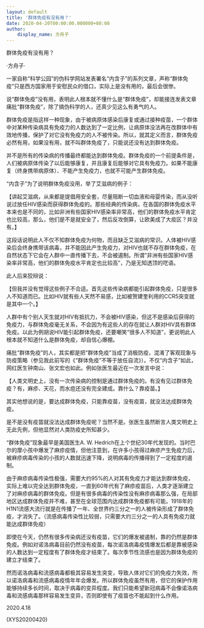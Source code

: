 ```yaml
---
layout: default
title: '群体免疫有没有用？'
date: 2020-04-20T00:00:00.000000+08:00
author:
    display_name: 方舟子
---
```


群体免疫有没有用？

·方舟子·

一家自称“科学公园”的伪科学网站发表署名“内含子”的系列文章，声称“群体免疫”只是西方国家用于安慰民众的借口，实际上是没有用的，最后会很惨。

说“群体免疫”没有用，表明此人根本就不懂什么是“群体免疫”，却能接连发表文章痛批“群体免疫”，除了搞伪科学的人，还真少见这么有勇气的人。

群体免疫是指这样一种现象，由于被病原体感染后康复或通过接种疫苗，一个群体中对某种传染病具有免疫力的人数达到了一定比例，让病原体没法再在改群体中有效地传播，保护了对它没有免疫力的人不被传染。所以，就其定义而言，群体免疫必然有用，如果没有用，就不叫群体免疫了，只能说还没有达到群体免疫。

并不是所有的传染病的传播最终都能达到群体免疫。群体免疫的一个前提条件是，人们被病原体传染了以后能够康复，并且康复后能够对它具有免疫力。如果不能康复（终身携带病原体）、不能产生免疫力，也就不可能产生群体免疫。

“内含子”为了说明群体免疫没用，举了艾滋病的例子：

【讲起艾滋病，从来都是提倡用安全套，尽量阻断一切血液和母婴传染，而从没听说过放任HIV感染而获得群体免疫的。那些经典的传染病，在各国的群体免疫水平本来也是不同的，比如非洲有些国家HIV感染率非常高，他们的群体免疫水平肯定也比较高，那么，他们是不是就安全了，然后反攻倒算，让欧美成了大疫区？并没有。】

这段话说明此人不仅不知群体免疫为何物，而且缺乏艾滋病的常识。人体被HIV感染后会终身携带该病毒，并不能因此产生免疫力，对HIV也就不存在群体免疫，在自然状态下它会在人群中一直传播下去，不会被遏制。所谓“非洲有些国家HIV感染率非常高，他们的群体免疫水平肯定也比较高”，乃是无知透顶的呓语。

此人后来狡辩说：

【但我并没有觉得这些例子不合适。首先这些传染病都能引起群体免疫，只是很多人不知道而已。比如HIV就有些人天然不易感，比如被贺建奎利用的CCR5突变就是其中一个。】

人群中有个别人天生就对HIV有抵抗力，不会被HIV感染，但这不是感染后获得的免疫力，与群体免疫毫无关系，不会因为有这些人的存在就让人群对HIV具有群体免疫。以此为例胡说HIV能引起群体免疫，还要嘲笑“很多人不知道”，更说明此人根本就不知道什么是群体免疫，却自信心爆棚。

痛批“群体免疫”的人，其实都是把“群体免疫”当成了消极防疫，混淆了客观现象与防疫策略（参见我此前写的《“群体免疫”不等于放任自流》）。不仅“内含子”如此，网红医生钟南山、张文宏也如此。例如张医生最近在一次发言中说：

【人类文明史上，没有一次传染病的控制是通过群体免疫的。有没有见过群体免疫？有，麻疹、天花，而水痘还没有完全建成。靠什么？靠疫苗。】

其实他想说的是，要达成群体免疫，只能靠疫苗，没有疫苗，就没法达成群体免疫。

是不是没有疫苗就没法达成群体免疫呢？当然不是。张医生虽然断言人类文明史上无此先例，但他显然对人类防疫史所知甚少。

“群体免疫”现象最早是美国医生A. W. Hedrich在上个世纪30年代发现的。当时巴尔的摩小孩中爆发了麻疹疫情，但他注意到，在许多小孩得过麻疹产生免疫力后，被麻疹病毒传染的小孩的人数就迅速下降，说明病毒的传播得到了一定程度的遏制。

由于麻疹病毒传染性极强，需要大约95%的人对其有免疫力才能达到群体免疫，实际上难以完全达到群体免疫，一直到60年代有了麻疹疫苗后，人类才逐渐建立了对麻疹病毒的群体免疫。但是有很多病毒的传染性没有麻疹病毒那么强，在局部地区达成群体免疫并不难，甚至在全球范围内达成群体免疫都有可能。1918年的H1N1流感大流行就是在传播了一年、全世界约三分之一的人被传染形成了群体免疫，才消失了。（流感病毒传染性比较弱，只需要大约三分之一的人具有免疫力就能达成群体免疫）

即使在今天，仍然有很多传染病还没有疫苗，它们的爆发被遏制，靠的仍然是群体免疫。例如对诺洛病毒目前仍然没有疫苗，每次诺洛病毒疫情爆发后都是靠被感染的人数达到一定程度有了群体免疫才结束了。每次季节性流感也是因为群体免疫的建立才结束了。

然而诺洛病毒和流感病毒都极其容易发生突变，导致人体对它们的免疫力失效，所以诺洛病毒和流感病毒疫情年年会爆发。所以群体免疫虽然有用，但它的保护作用能够持续多长时间，取决于病毒的变异程度。我们只能希望新冠病毒不会像诺洛病毒和流感病毒那样容易发生变异，否则即使有了疫苗也不能起到什么作用。

2020.4.18

(XYS20200420)

